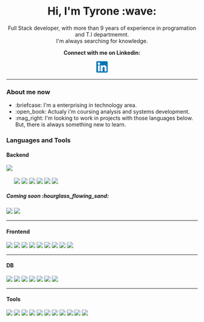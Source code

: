 <h1 align="center">Hi, I'm Tyrone :wave:</h1>
<p align="center">
  Full Stack developer, with more than 9 years of experience in programation and T.I departmemnt. <br/> I'm always searching for knowledge.
</p>
<p align="center"><b>Connect with me on Linkedin:</b></p>
<p align="center">
  <a target="_blank" href="https://www.linkedin.com/in/tyrone-amorim/"><img height="30" src="https://raw.githubusercontent.com/TyroneAmorim/TyroneAmorim/main/linkedin.png" />
  </a>
</p>
<hr />
<h3>About me now</h3>
<ul>
  <li>:briefcase: I'm a enterprising in technology area.</li>
  <li>:open_book: Actualy i'm coursing analysis and systems development.</li>
  <li>:mag_right: I'm looking to work in projects with those languages below. But, there is always something new to learn.</li>
</ul>

<h3>Languages and Tools</h3>

<h4>Backend</h4>
<span style="display: inline-block;">
  <img height="50" style="display: inline-block;" src="https://cdn.jsdelivr.net/gh/devicons/devicon/icons/nodejs/nodejs-original-wordmark.svg" />
</span>
<span style="display: inline-block;">
  <img height="50" src="https://cdn.jsdelivr.net/gh/devicons/devicon/icons/nestjs/nestjs-plain-wordmark.svg" />
</span>
<span style="display: inline-block;">
  <img height="50" src="https://cdn.jsdelivr.net/gh/devicons/devicon/icons/java/java-original-wordmark.svg" />
</span>
<span style="display: inline-block;">
  <img height="50" src="https://cdn.jsdelivr.net/gh/devicons/devicon/icons/php/php-plain.svg" />
</span>
<span style="display: inline-block;">
  <img height="50" src="https://cdn.jsdelivr.net/gh/devicons/devicon/icons/typescript/typescript-plain.svg" />
</span>
<span style="display: inline-block;">
  <img height="50" src="https://cdn.jsdelivr.net/gh/devicons/devicon/icons/graphql/graphql-plain-wordmark.svg" />
</span>
<span style="display: inline-block;">
  <img height="50" src="https://cdn.jsdelivr.net/gh/devicons/devicon/icons/socketio/socketio-original-wordmark.svg" />
</span>

<h5>Coming soon :hourglass_flowing_sand:	</h5>	
<span style="display: inline-block;">
  <img height="50" src="https://cdn.jsdelivr.net/gh/devicons/devicon/icons/csharp/csharp-plain.svg" />
</span>
<span style="display: inline-block;">
  <img height="50" src="https://cdn.jsdelivr.net/gh/devicons/devicon/icons/dot-net/dot-net-original-wordmark.svg" />
</span>
<hr>
<h4>Frontend</h4>
<span style="display: inline-block;">
  <img height="50" src="https://cdn.jsdelivr.net/gh/devicons/devicon/icons/react/react-original-wordmark.svg" />
</span>
<span style="display: inline-block;">
  <img height="50" src="https://cdn.jsdelivr.net/gh/devicons/devicon/icons/redux/redux-original.svg" />
</span>
<span style="display: inline-block;">
  <img height="50" src="https://cdn.jsdelivr.net/gh/devicons/devicon/icons/javascript/javascript-original.svg" />
</span>
<span style="display: inline-block;">
  <img height="50" src="https://cdn.jsdelivr.net/gh/devicons/devicon/icons/css3/css3-original-wordmark.svg" />
</span>
<span style="display: inline-block;">
  <img height="50" src="https://cdn.jsdelivr.net/gh/devicons/devicon/icons/html5/html5-original-wordmark.svg" />
</span>
<span style="display: inline-block;">
  <img height="50" src="https://cdn.jsdelivr.net/gh/devicons/devicon/icons/sass/sass-original.svg" />
</span>
<span style="display: inline-block;">
  <img height="50" src="https://cdn.jsdelivr.net/gh/devicons/devicon/icons/bootstrap/bootstrap-original-wordmark.svg" />
</span>
<span style="display: inline-block;">
  <img height="50" src="https://cdn.jsdelivr.net/gh/devicons/devicon/icons/typescript/typescript-plain.svg" />
</span>
<span style="display: inline-block;">
  <img height="50" src="https://cdn.jsdelivr.net/gh/devicons/devicon/icons/jquery/jquery-original-wordmark.svg" />
</span>
<hr>
<h4>DB</h4>
<span style="display: inline-block;">
  <img height="50" src="https://cdn.jsdelivr.net/gh/devicons/devicon/icons/mysql/mysql-original-wordmark.svg" />
</span>
<span style="display: inline-block;">
  <img height="50" src="https://cdn.jsdelivr.net/gh/devicons/devicon/icons/postgresql/postgresql-original-wordmark.svg" />
</span>
<span style="display: inline-block;">            
  <img height="50" src="https://cdn.jsdelivr.net/gh/devicons/devicon/icons/oracle/oracle-original.svg" />
</span>
<span style="display: inline-block;">      
  <img height="50" src="https://cdn.jsdelivr.net/gh/devicons/devicon/icons/mongodb/mongodb-original-wordmark.svg" />
</span>       
<span style="display: inline-block;">
  <img height="50" src="https://cdn.jsdelivr.net/gh/devicons/devicon/icons/sqlite/sqlite-original-wordmark.svg" />
</span>
<span style="display: inline-block;">
  <img height="50" src="https://cdn.jsdelivr.net/gh/devicons/devicon/icons/microsoftsqlserver/microsoftsqlserver-plain-wordmark.svg" />
</span>
<span style="display: inline-block;">
  <img height="50" src="https://cdn.jsdelivr.net/gh/devicons/devicon/icons/redis/redis-original-wordmark.svg" />
</span>
<hr>
<h4>Tools</h4>
<span style="display: inline-block;">
  <img height="50" src="https://cdn.jsdelivr.net/gh/devicons/devicon/icons/docker/docker-original-wordmark.svg" />
</span>
<span style="display: inline-block;">
  <img height="50" src="https://cdn.jsdelivr.net/gh/devicons/devicon/icons/jest/jest-plain.svg" />
</span>
<span style="display: inline-block;">
  <img height="50" src="https://cdn.jsdelivr.net/gh/devicons/devicon/icons/npm/npm-original-wordmark.svg" />
</span>   
<span style="display: inline-block;">
  <img height="50" src="https://cdn.jsdelivr.net/gh/devicons/devicon/icons/composer/composer-original.svg" />
</span>
<span style="display: inline-block;">
  <img height="50" src="https://cdn.jsdelivr.net/gh/devicons/devicon/icons/git/git-original.svg" />
</span>
<span style="display: inline-block;">
  <img height="50" src="https://cdn.jsdelivr.net/gh/devicons/devicon/icons/github/github-original-wordmark.svg" />
</span>
<span style="display: inline-block;">
  <img height="50" src="https://cdn.jsdelivr.net/gh/devicons/devicon/icons/gitlab/gitlab-original-wordmark.svg" />
</span>
<span style="display: inline-block;">
  <img height="50" src="https://cdn.jsdelivr.net/gh/devicons/devicon/icons/apache/apache-original-wordmark.svg" />
</span>      
<span style="display: inline-block;">
  <img height="50" src="https://cdn.jsdelivr.net/gh/devicons/devicon/icons/nginx/nginx-original.svg" />
</span>
<span style="display: inline-block;">
  <img height="50" src="https://cdn.jsdelivr.net/gh/devicons/devicon/icons/linux/linux-original.svg" />        
</span>
<span style="display: inline-block;">
  <img height="50" src="https://cdn.jsdelivr.net/gh/devicons/devicon/icons/wordpress/wordpress-original.svg" />
</span>

          
          
          
          
          
           
          
          
          

          
          
                    
